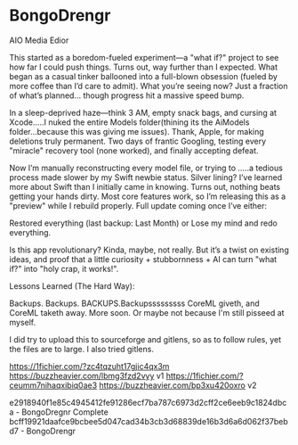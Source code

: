 # BongoDrengr
AIO Media Edior

This started as a boredom-fueled experiment—a "what if?" project to see how far I could push things. Turns out, way further than I expected. What began as a casual tinker ballooned into a full-blown obsession (fueled by more coffee than I’d care to admit). What you’re seeing now? Just a fraction of what’s planned… though progress hit a massive speed bump.

In a sleep-deprived haze—think 3 AM, empty snack bags, and cursing at Xcode.....I nuked the entire Models folder(thining its the AiModels folder...because this was giving me issues). Thank, Apple, for making deletions truly permanent. Two days of frantic Googling, testing every "miracle" recovery tool (none worked), and finally accepting defeat.

Now I’m manually reconstructing every model file, or trying to .....a tedious process made slower by my Swift newbie status. Silver lining? I’ve learned more about Swift than I initially came in knowing. Turns out, nothing beats getting your hands dirty. Most core features work, so I’m releasing this as a "preview" while I rebuild properly. Full update coming once I’ve either:

Restored everything (last backup: Last Month) or
Lose my mind and redo everything.

Is this app revolutionary? Kinda, maybe, not really. But it’s a twist on existing ideas, and proof that a little curiosity + stubbornness + AI can turn "what if?" into "holy crap, it works!".

Lessons Learned (The Hard Way):

Backups. Backups. BACKUPS.Backupsssssssss
CoreML giveth, and CoreML taketh away.
More soon. Or maybe not because I'm still pisseed at myself. 

I did try to upload this to sourceforge and gitlens, so as to follow rules, yet the files are to large. I also tried gitlens. 


https://1fichier.com/?zc4tqzuht17gjic4qx3m  https://buzzheavier.com/lbmg3fzd2vyy v1
https://1fichier.com/?ceumm7nihaqxibiq0ae3  https://buzzheavier.com/bp3xu420oxro v2

e2918940f1e85c4945412fe91286ecf7ba787c6973d2cff2ce6eeb9c1824dbca - BongoDregnr Complete
bcff19921daafce9bcbee5d047cad34b3cb3d68839de16b3d6a6d062f37bebd7 - BongoDrengr

